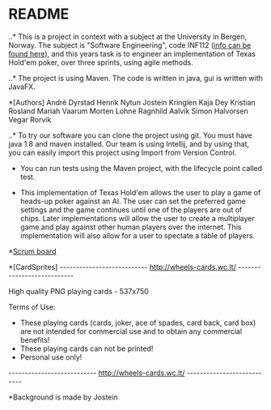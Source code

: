 # README #

..* This is a project in context with a subject at the University in Bergen, Norway.
The subject is "Software Engineering", code INF112 ([info can be found here](http://www.uib.no/en/course/INF112)),
and this years task is to engineer an implementation of Texas Hold'em poker, over three sprints, using agile methods.

..* The project is using Maven. The code is written in java, gui is written with JavaFX.


*[Authors]  André Dyrstad
            Henrik Nytun
            Jostein Kringlen
            Kaja Dey
            Kristian Rosland
            Mariah Vaarum
            Morten Lohne
            Ragnhild Aalvik
            Simon Halvorsen
            Vegar Rorvik

..* To try our software you can clone the project using git. You must have java 1.8 and maven installed.
Our team is using Intellij, and by using that, you can easily import this project using Import from Version Control.

* You can run tests using the Maven project, with the lifecycle point called test.

* This implementation of Texas Hold'em allows the user to play a game of heads-up poker against an AI. The user can set the preferred game settings and the game continues until one of the players are out of chips. Later implementations will allow the user to create a multiplayer game and play against other human players over the internet. This implementation will also allow for a user to spectate a table of players.


*[Scrum board](https://scrumy.com/inf112gruppe4)


*[CardSprites]
--------------------------- http://wheels-cards.wc.lt/ ---------------------------

High quality PNG playing cards - 537x750

Terms of Use:

- These playing cards (cards, joker, ace of spades, card back, card box) are not intended for commercial use and to obtain any commercial benefits!
- These playing cards can not be printed!
- Personal use only!

--------------------------- http://wheels-cards.wc.lt/ ---------------------------

*Background is made by Jostein